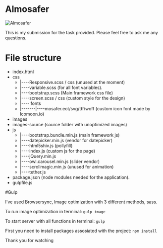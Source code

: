 # Almosafer

![Almosafer](https://i.imgur.com/veP72xu.jpg)

This is my submission for the task provided.
Please feel free to ask me any questions.

# File structure

* index.html
* css
	* |----Responsive.scss / css (unused at the moment)
	* |----variable.scss (for all font variables).
	* |----bootstrap.scss (Main framework css file)
	* |----screen.scss / css (custom style for the design)
	* |---- fonts
	* |-------|----mosafer.eot/svg/ttf/woff (custom icon font made by Icomoon.io)
* images
* images-source (source folder with unoptimized images)
* js
	* |----bootstrap.bundle.min.js (main framework js)
	* |----datepicker.min.js (vendor for datepicker)
	* |----html5shiv.js (pollyfill)
	* |----index.js (custom js for the page)
	* |----jQuery.min.js
	* |----owl.carousel.min.js (slider vendor)
	* |----scrollmagic.min.js (unused for animation)
	* |----tether.js
* package.json (node modules needed for the application).
* gulpfile.js


#Gulp

I've used 
Browsersync, Image optimization with 3 different methods, sass.


To run image optimization in terminal:
`gulp image`

To start server with all functions in terminal:
`gulp`

First you need to install packages assosiated with the project: 
`npm install`

Thank you for watching